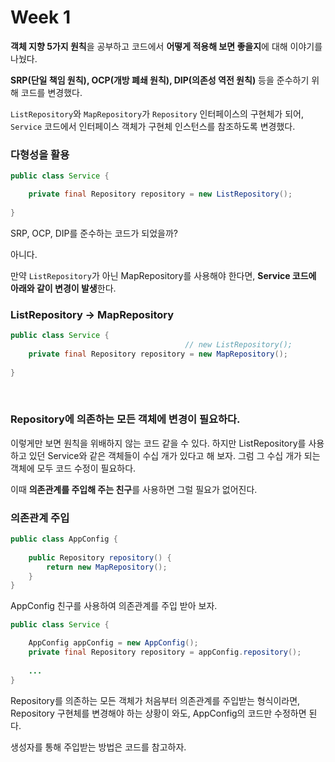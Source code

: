 # Week 1

**객체 지향 5가지 원칙**을 공부하고 코드에서 **어떻게 적용해 보면 좋을지**에 대해 이야기를 나눴다.

**SRP(단일 책임 원칙), OCP(개방 폐쇄 원칙), DIP(의존성 역전 원칙)** 등을 준수하기 위해 코드를 변경했다.

`ListRepository`와 `MapRepository`가 `Repository` 인터페이스의 구현체가 되어,
`Service` 코드에서 인터페이스 객체가 구현체 인스턴스를 참조하도록 변경했다.

### 다형성을 활용

```java
public class Service {

    private final Repository repository = new ListRepository();
    
}
```

SRP, OCP, DIP를 준수하는 코드가 되었을까?

아니다.

만약 `ListRepository`가 아닌 MapRepository를 사용해야 한다면, **Service 코드에 아래와 같이 변경이 발생**한다.

### ListRepository -> MapRepository

```java
public class Service {
                                       // new ListRepository();
    private final Repository repository = new MapRepository();
    
}
```
<br/>

### Repository에 의존하는 모든 객체에 변경이 필요하다.

이렇게만 보면 원칙을 위배하지 않는 코드 같을 수 있다. 하지만 ListRepository를 사용하고 있던 Service와 같은 객체들이 수십 개가 있다고 해 보자.
그럼 그 수십 개가 되는 객체에 모두 코드 수정이 필요하다.

이때 **의존관계를 주입해 주는 친구**를 사용하면 그럴 필요가 없어진다.

### 의존관계 주입
```java
public class AppConfig {
    
    public Repository repository() {
        return new MapRepository();
    }
}
```
AppConfig 친구를 사용하여 의존관계를 주입 받아 보자.
```java
public class Service {

    AppConfig appConfig = new AppConfig();
    private final Repository repository = appConfig.repository();
    
    ...
}
```

Repository를 의존하는 모든 객체가 처음부터 의존관계를 주입받는 형식이라면,
Repository 구현체를 변경해야 하는 상황이 와도, AppConfig의 코드만 수정하면 된다.

생성자를 통해 주입받는 방법은 코드를 참고하자.